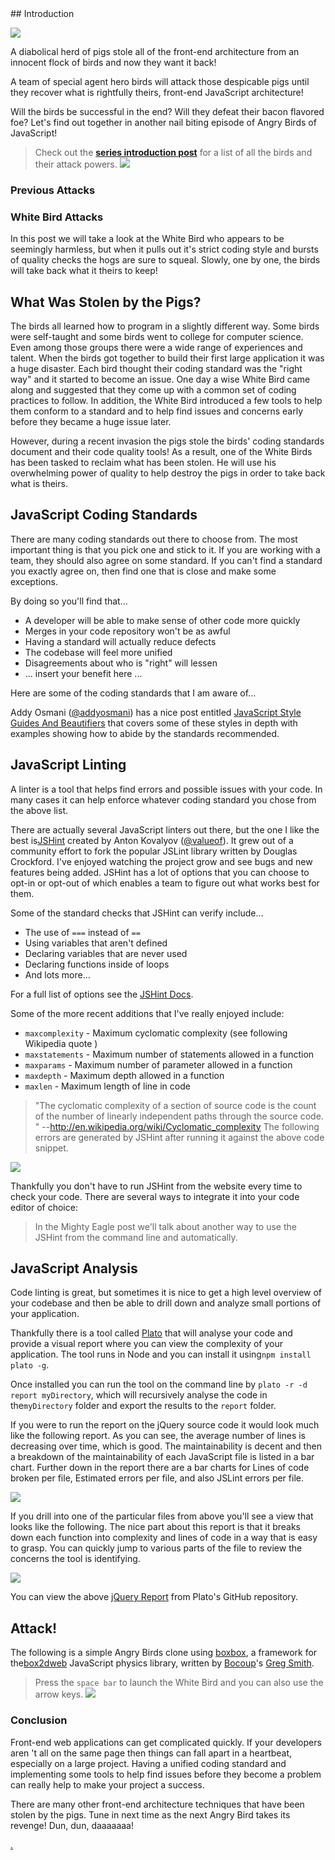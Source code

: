 <section class="post-content">
## Introduction

![][1] 

A diabolical herd of pigs stole all of the front-end architecture from an
innocent flock of birds and now they want it back!

A team of special agent hero birds will attack those despicable pigs until they
recover what is rightfully theirs, front-end JavaScript architecture!

Will the birds be successful in the end? Will they defeat their bacon flavored
foe? Let's find out together in another nail biting episode of Angry Birds of 
JavaScript!

> Check out the **[series introduction post][2]** for a list of all the birds
> and their attack powers.
>![][3] 

### Previous Attacks

### White Bird Attacks

In this post we will take a look at the White Bird who appears to be seemingly
harmless, but when it pulls out it's strict coding style and bursts of quality 
checks the hogs are sure to squeal. Slowly, one by one, the birds will take back
what it theirs to keep!

## What Was Stolen by the Pigs?

The birds all learned how to program in a slightly different way. Some birds
were self-taught and some birds went to college for computer science. Even among
those groups there were a wide range of experiences and talent. When the birds 
got together to build their first large application it was a huge disaster. Each
bird thought their coding standard was the "right way" and it started to become 
an issue. One day a wise White Bird came along and suggested that they come up 
with a common set of coding practices to follow. In addition, the White Bird 
introduced a few tools to help them conform to a standard and to help find 
issues and concerns early before they became a huge issue later.

However, during a recent invasion the pigs stole the birds' coding standards
document and their code quality tools! As a result, one of the White Birds has 
been tasked to reclaim what has been stolen. He will use his overwhelming power 
of quality to help destroy the pigs in order to take back what is theirs.

## JavaScript Coding Standards

There are many coding standards out there to choose from. The most important
thing is that you pick one and stick to it. If you are working with a team, they
should also agree on some standard. If you can't find a standard you exactly 
agree on, then find one that is close and make some exceptions.

By doing so you'll find that...

*   A developer will be able to make sense of other code more quickly
*   Merges in your code repository won't be as awful
*   Having a standard will actually reduce defects
*   The codebase will feel more unified
*   Disagreements about who is "right" will lessen
*   ... insert your benefit here ...

Here are some of the coding standards that I am aware of...

Addy Osmani ([@addyosmani][4]) has a nice post entitled 
[JavaScript Style Guides And Beautifiers][5] that covers some of these styles
in depth with examples showing how to abide by the standards recommended.

## JavaScript Linting

A linter is a tool that helps find errors and possible issues with your code.
In many cases it can help enforce whatever coding standard you chose from the 
above list.

There are actually several JavaScript linters out there, but the one I like the
best is[JSHint][6] created by Anton Kovalyov ([@valueof][7]). It grew out of a
community effort to fork the popular JSLint library written by Douglas Crockford.
I've enjoyed watching the project grow and see bugs and new features being added.
JSHint has a lot of options that you can choose to opt-in or opt-out of which 
enables a team to figure out what works best for them.

Some of the standard checks that JSHint can verify include...

*   The use of `===` instead of `==` 
*   Using variables that aren't defined
*   Declaring variables that are never used
*   Declaring functions inside of loops
*   And lots more...

For a full list of options see the [JSHint Docs][8].

Some of the more recent additions that I've really enjoyed include:

*   `maxcomplexity` - Maximum cyclomatic complexity (see following Wikipedia
    quote
    )
*   `maxstatements` - Maximum number of statements allowed in a function
*   `maxparams` - Maximum number of parameter allowed in a function
*   `maxdepth` - Maximum depth allowed in a function
*   `maxlen` - Maximum length of line in code

> "The cyclomatic complexity of a section of source code is the count of the
> number of linearly independent paths through the source code.
> " --<http://en.wikipedia.org/wiki/Cyclomatic_complexity> 
The following errors are generated by JSHint after running it against the above
code snippet.

![][9] 

Thankfully you don't have to run JSHint from the website every time to check
your code. There are several ways to integrate it into your code editor of 
choice:

> In the Mighty Eagle post we'll talk about another way to use the JSHint from
> the command line and automatically.
>
## JavaScript Analysis

Code linting is great, but sometimes it is nice to get a high level overview of
your codebase and then be able to drill down and analyze small portions of your 
application.

Thankfully there is a tool called [Plato][10] that will analyse your code and
provide a visual report where you can view the complexity of your application. 
The tool runs in Node and you can install it using`npm install plato -g`. 

Once installed you can run the tool on the command line by 
`plato -r -d report myDirectory`, which will recursively analyse the code in
the`myDirectory` folder and export the results to the `report` folder.

If you were to run the report on the jQuery source code it would look much like
the following report. As you can see, the average number of lines is decreasing 
over time, which is good. The maintainability is decent and then a breakdown of 
the maintainability of each JavaScript file is listed in a bar chart. Further 
down in the report there are a bar charts for Lines of code broken per file, 
Estimated errors per file, and also JSLint errors per file.

![][11] 

If you drill into one of the particular files from above you'll see a view that
looks like the following. The nice part about this report is that it breaks down
each function into complexity and lines of code in a way that is easy to grasp. 
You can quickly jump to various parts of the file to review the concerns the 
tool is identifying.

![][12] 

You can view the above [jQuery Report][13] from Plato's GitHub repository.

## Attack!

The following is a simple Angry Birds clone using [boxbox][14], a framework for
the[box2dweb][15] JavaScript physics library, written by [Bocoup][16]'s 
[Greg Smith][17].

> Press the `space bar` to launch the White Bird and you can also use the arrow
> keys.
>![][18] 

### Conclusion

Front-end web applications can get complicated quickly. If your developers aren
't all on the same page then things can fall apart in a heartbeat, especially on
a large project. Having a unified coding standard and implementing some tools to
help find issues before they become a problem can really help to make your 
project a success.

There are many other front-end architecture techniques that have been stolen by
the pigs. Tune in next time as the next Angry Bird takes its revenge! Dun, dun, 
daaaaaaa!</section>

[.][19]

 [1]: img/angry_birds_wall_decal_by_graphicwolf-d4fwzrc.jpg
 [2]: http://www.elijahmanor.com/2013/03/angry-birds-of-javascript-series.html
 [3]: img/white-bird.png
 [4]: http://twitter.com/addyosmani
 [5]: http://addyosmani.com/blog/javascript-style-guides-and-beautifiers/
 [6]: http://jshint.com/
 [7]: http://twitter.com/valueof
 [8]: http://jshint.com/docs/
 [9]: img/4-3-2013+10-33-12+PM.png
 [10]: https://github.com/jsoverson/plato
 [11]: img/jquery-top-level.png
 [12]: img/jquery-drill-complexity.png
 [13]: http://jsoverson.github.com/plato/examples/jquery/
 [14]: http://incompl.github.com/boxbox/
 [15]: https://code.google.com/p/box2dweb/
 [16]: http://bocoup.com/
 [17]: http://twitter.com/_gsmith
 [18]: img/Screenshot+on+4.4.2013+at+12.14.59+AM.png
 [19]: http://www.elijahmanor.com/ghost/editor/552/